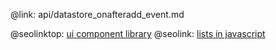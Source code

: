 @link: api/datastore_onafteradd_event.md

@seolinktop: [ui component library](https://webix.com)
@seolink: [lists in javascript](https://webix.com/widget/list/)